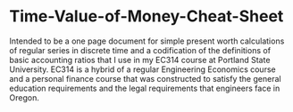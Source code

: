 # Time-Value-of-Money-Cheat-Sheet
Intended to be a one page document for simple present worth calculations of regular series in discrete time and a codification of the definitions of basic accounting ratios that I use in my EC314 course at Portland State University.  EC314 is a hybrid of a regular Engineering Economics course and a personal finance course that was constructed to satisfy the general education requirements and the legal requirements that engineers face in Oregon.
